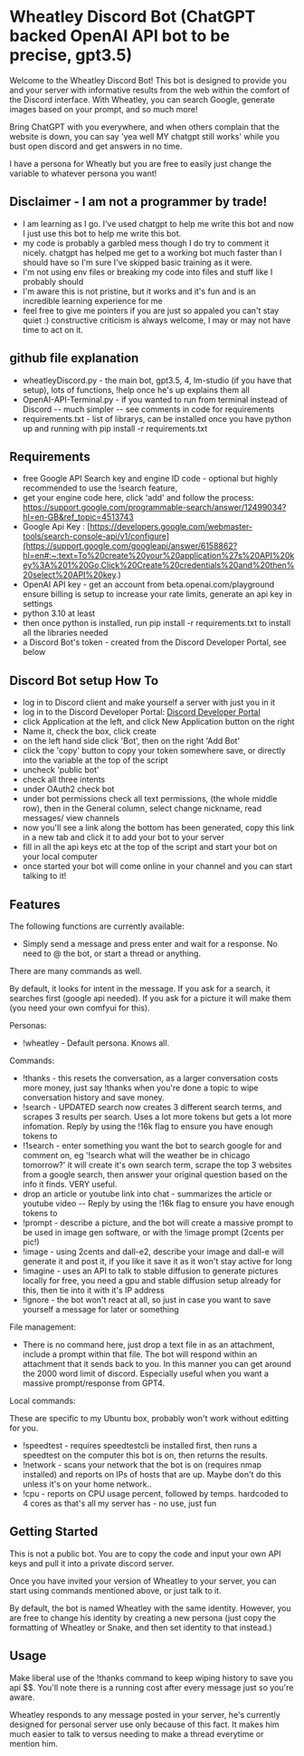 # Wheatley Discord Bot (ChatGPT backed OpenAI API bot to be precise, gpt3.5)

Welcome to the Wheatley Discord Bot! This bot is designed to provide you and your server with informative results from the web within the comfort of the Discord interface. With Wheatley, you can search Google, generate images based on your prompt, and so much more!

Bring ChatGPT with you everywhere, and when others complain that the website is down, you can say 'yea well MY chatgpt still works' while you bust open discord and get answers in no time.

I have a persona for Wheatly but you are free to easily just change the variable to whatever persona you want!

## Disclaimer - I am not a programmer by trade! 
- I am learning as I go. I've used chatgpt to help me write this bot and now I just use this bot to help me write this bot.
- my code is probably a garbled mess though I do try to comment it nicely. chatgpt has helped me get to a working bot much faster than I should have so I'm sure I've skipped basic training as it were.
- I'm not using env files or breaking my code into files and stuff like I probably should
- I'm aware this is not pristine, but it works and it's fun and is an incredible learning experience for me
- feel free to give me pointers if you are just so appaled you can't stay quiet :) constructive criticism is always welcome, I may or may not have time to act on it.

## github file explanation

- wheatleyDiscord.py - the main bot, gpt3.5, 4, lm-studio (if you have that setup), lots of functions, !help once he's up explains them all
- OpenAI-API-Terminal.py - if you wanted to run from terminal instead of Discord -- much simpler -- see comments in code for requirements
- requirements.txt - list of librarys, can be installed once you have python up and running with pip install -r requirements.txt

## Requirements

- free Google API Search key and engine ID code - optional but highly recommended to use the !search feature, 
- get your engine code here, click 'add' and follow the process: https://support.google.com/programmable-search/answer/12499034?hl=en-GB&ref_topic=4513743
- Google Api Key : [https://developers.google.com/webmaster-tools/search-console-api/v1/configure](https://support.google.com/googleapi/answer/6158862?hl=en#:~:text=To%20create%20your%20application%27s%20API%20key%3A%201%20Go,Click%20Create%20credentials%20and%20then%20select%20API%20key.)
- OpenAI API key - get an account from beta.openai.com/playground ensure billing is setup to increase your rate limits, generate an api key in settings
- python 3.10 at least
- then once python is installed, run pip install -r requirements.txt to install all the libraries needed
- a Discord Bot's token - created from the Discord Developer Portal, see below

## Discord Bot setup How To
- log in to Discord client and make yourself a server with just you in it
- log in to the Discord Developer Portal: [Discord Developer Portal](https://discord.com/developers)
- click Application at the left, and click New Application button on the right
- Name it, check the box, click create
- on the left hand side click 'Bot', then on the right 'Add Bot'
- click the 'copy' button to copy your token somewhere save, or directly into the variable at the top of the script
- uncheck 'public bot'
- check all three intents
- under OAuth2 check bot
- under bot permissions check all text permissions, (the whole middle row), then in the General column, select change nickname, read messages/ view channels
- now you'll see a link along the bottom has been generated, copy this link in a new tab and click it to add your bot to your server
- fill in all the api keys etc at the top of the script and start your bot on your local computer
- once started your bot will come online in your channel and you can start talking to it!

## Features

The following functions are currently available:

- Simply send a message and press enter and wait for a response. No need to @ the bot, or start a thread or anything.

There are many commands as well.

By default, it looks for intent in the message. If you ask for a search, it searches first (google api needed). If you ask for a picture it will make them (you need your own comfyui for this).

Personas:

- !wheatley - Default persona. Knows all.

Commands:

- !thanks - this resets the conversation, as a larger conversation costs more money, just say !thanks when you're done a topic to wipe conversation history and save money.
- !search - UPDATED search now creates 3 different search terms, and scrapes 3 results per search. Uses a lot more tokens but gets a lot more infomation. Reply by using the !16k flag to ensure you have enough tokens to
- !1search - enter something you want the bot to search google for and comment on, eg '!search what will the weather be in chicago tomorrow?' it will create it's own search term, scrape the top 3 websites from a google search, then answer your original question based on the info it finds. VERY useful.
- drop an article or youtube link into chat - summarizes the article or youtube video -- Reply by using the !16k flag to ensure you have enough tokens to
- !prompt - describe a picture, and the bot will create a massive prompt to be used in image gen software, or with the !image prompt (2cents per pic!)
- !image - using 2cents and dall-e2, describe your image and dall-e will generate it and post it, if you like it save it as it won't stay active for long
- !imagine - uses an API to talk to stable diffusion to generate pictures locally for free, you need a gpu and stable diffusion setup already for this, then tie into it with it's IP address
- !ignore - the bot won't react at all, so just in case you want to save yourself a message for later or something

File management:

- There is no command here, just drop a text file in as an attachment, include a prompt within that file. The bot will respond within an attachment that it sends back to you. In this manner you can get around the 2000 word limit of discord. Especially useful when you want a massive prompt/response from GPT4.

Local commands:

These are specific to my Ubuntu box, probably won't work without editting for you.

- !speedtest - requires speedtestcli be installed first, then runs a speedtest on the computer this bot is on, then returns the results.
- !network - scans your network that the bot is on (requires nmap installed) and reports on IPs of hosts that are up. Maybe don't do this unless it's on your home network..
- !cpu - reports on CPU usage percent, followed by temps. hardcoded to 4 cores as that's all my server has - no use, just fun

## Getting Started

This is not a public bot. You are to copy the code and input your own API keys and pull it into a private discord server.

Once you have invited your version of Wheatley to your server, you can start using commands mentioned above, or just talk to it.

By default, the bot is named Wheatley with the same identity. However, you are free to change his identity by creating a new persona (just copy the formatting of Wheatley or Snake, and then set identity to that instead.)

## Usage

Make liberal use of the !thanks command to keep wiping history to save you api $$. You'll note there is a running cost after every message just so you're aware.

Wheatley responds to any message posted in your server, he's currently designed for personal server use only because of this fact. It makes him much easier to talk to versus needing to make a thread everytime or mention him.
